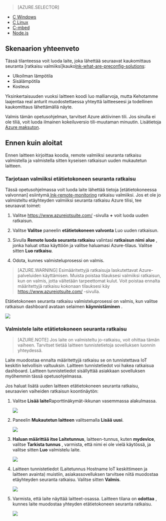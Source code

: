 > [AZURE.SELECTOR]
- [C Windows](../articles/iot-suite/iot-suite-connecting-devices.md)
- [C Linux](../articles/iot-suite/iot-suite-connecting-devices-linux.md)
- [C-mbed](../articles/iot-suite/iot-suite-connecting-devices-mbed.md)
- [Node.js](../articles/iot-suite/iot-suite-connecting-devices-node.md)

## <a name="scenario-overview"></a>Skenaarion yhteenveto

Tässä tilanteessa voit luoda laite, joka lähettää seuraavat kaukomittaus seuranta [ratkaisu valmiiksi]kauko[lnk-what-are-preconfig-solutions]:

- Ulkoilman lämpötila
- Sisälämpötila
- Kosteus

Yksinkertaisuuden vuoksi laitteen koodi luo malliarvoja, mutta Kehotamme laajentaa real anturit muodostettaessa yhteyttä laitteeseesi ja todellinen kaukomittaus lähettämällä näyte.

Valmis tämän opetusohjelman, tarvitset Azure aktiivinen tili. Jos sinulla ei ole tiliä, voit luoda ilmainen kokeiluversio tili-muutaman minuutin. Lisätietoja [Azure maksuton][lnk-free-trial].

## <a name="before-you-start"></a>Ennen kuin aloitat

Ennen laitteen kirjoittaa koodia, remote valmiiksi seuranta ratkaisu valmistella ja valmistella sitten kyseisen ratkaisun uuden mukautetun laitteen.

### <a name="provision-your-remote-monitoring-preconfigured-solution"></a>Tarjotaan valmiiksi etätietokoneen seuranta ratkaisu

Tässä opetusohjelmassa voit luoda laite lähettää tietoja [etätietokoneessa valvonnan] esiintymä[ lnk-remote-monitoring] ratkaisu valmiiksi. Jos et ole jo valmisteltu etäyhteyden valmiiksi seuranta ratkaisu Azure tilisi, tee seuraavat toimet:

1. Valitse <https://www.azureiotsuite.com/> -sivulla **+** voit luoda uuden ratkaisun.

2. Valitse **Valitse** paneelin **etätietokoneen valvonta** Luo uuden ratkaisun.

3. Sivulla **Remote luoda seuranta ratkaisu** valintasi **ratkaisun nimi** **alue** , jonka haluat ottaa käyttöön ja valitse haluamasi Azure-tilaus. Valitse sitten **Luo ratkaisu**.

4. Odota, kunnes valmisteluprosessi on valmis.

> [AZURE.WARNING] Esimääritettyjä ratkaisuja laskutettavat Azure-palveluiden käyttämisen. Muista poistaa tilauksesi valmiiksi ratkaisun, kun on valmis, jotta vältetään tarpeettomat kulut. Voit poistaa ennalta määritettyjä ratkaisu kokonaan tilauksesi käy <https://www.azureiotsuite.com/> -sivulla.

Etätietokoneen seuranta ratkaisu valmisteluprosessi on valmis, kun valitse ratkaisun dashboard avataan selaimen **käynnistäminen** .

![][img-dashboard]

### <a name="provision-your-device-in-the-remote-monitoring-solution"></a>Valmistele laite etätietokoneen seuranta ratkaisu

> [AZURE.NOTE] Jos laite on valmisteltu jo-ratkaisu, voit ohittaa tämän vaiheen. Tarvitset tietää laitteen tunnistetietoja sovelluksen luonnin yhteydessä.

Laite muodostaa ennalta määritettyjä ratkaisu se on tunnistettava IoT keskitin kelvollisin valtuuksin. Laitteen tunnistetiedot voi hakea ratkaisua dashboard. Laitteen tunnistetiedot sisällyttää asiakkaan sovelluksen myöhemmin tässä opetusohjelmassa. 

Jos haluat lisätä uuden laitteen etätietokoneen seuranta ratkaisu, seuraavien vaiheiden ratkaisun koontinäytön:

1.  Valitse **Lisää laite**Raporttinäkymät-ikkunan vasemmassa alakulmassa.

    ![][1]

2.  Paneelin **Mukautetun laitteen** valitsemalla **Lisää uusi**.

    ![][2]

3.  **Haluan määrittää itse Laitetunnus**, laitteen-tunnus, kuten **mydevice**, valitse **Tarkista tunnus** , varmista, että nimi ei ole vielä käytössä, ja valitse sitten **Luo** valmistelu laite.

    ![][3]

5. Laitteen tunnistetiedot (Laitetunnus Hostname IoT keskittimeen ja laitteen avainta) muistiin, asiakassovelluksen tarvitsee niitä muodostaa etäyhteyden seuranta ratkaisu. Valitse sitten **Valmis**.

    ![][4]

6. Varmista, että laite näyttää laitteet-osassa. Laitteen tilana on **odottaa** , kunnes laite muodostaa yhteyden etätietokoneen seuranta ratkaisu.

    ![][5]

[img-dashboard]: ./media/iot-suite-selector-connecting/dashboard.png
[1]: ./media/iot-suite-selector-connecting/suite0.png
[2]: ./media/iot-suite-selector-connecting/suite1.png
[3]: ./media/iot-suite-selector-connecting/suite2.png
[4]: ./media/iot-suite-selector-connecting/suite3.png
[5]: ./media/iot-suite-selector-connecting/suite5.png

[lnk-what-are-preconfig-solutions]: ../articles/iot-suite/iot-suite-what-are-preconfigured-solutions.md
[lnk-remote-monitoring]: ../articles/iot-suite/iot-suite-remote-monitoring-sample-walkthrough.md
[lnk-free-trial]: http://azure.microsoft.com/pricing/free-trial/